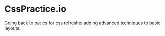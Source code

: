# CssPractice.io
Going back to basics for css refresher adding advanced techniques to basic layouts. 
